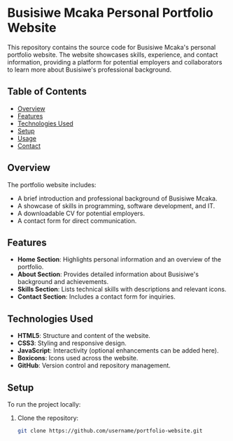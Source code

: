 
# Busisiwe Mcaka Personal Portfolio Website

This repository contains the source code for Busisiwe Mcaka's personal portfolio website. The website showcases skills, experience, and contact information, providing a platform for potential employers and collaborators to learn more about Busisiwe's professional background.

## Table of Contents

- [Overview](#overview)
- [Features](#features)
- [Technologies Used](#technologies-used)
- [Setup](#setup)
- [Usage](#usage)
- [Contact](#contact)

## Overview

The portfolio website includes:
- A brief introduction and professional background of Busisiwe Mcaka.
- A showcase of skills in programming, software development, and IT.
- A downloadable CV for potential employers.
- A contact form for direct communication.

## Features

- **Home Section**: Highlights personal information and an overview of the portfolio.
- **About Section**: Provides detailed information about Busisiwe's background and achievements.
- **Skills Section**: Lists technical skills with descriptions and relevant icons.
- **Contact Section**: Includes a contact form for inquiries.

## Technologies Used

- **HTML5**: Structure and content of the website.
- **CSS3**: Styling and responsive design.
- **JavaScript**: Interactivity (optional enhancements can be added here).
- **Boxicons**: Icons used across the website.
- **GitHub**: Version control and repository management.

## Setup

To run the project locally:

1. Clone the repository:
   ```bash
   git clone https://github.com/username/portfolio-website.git




